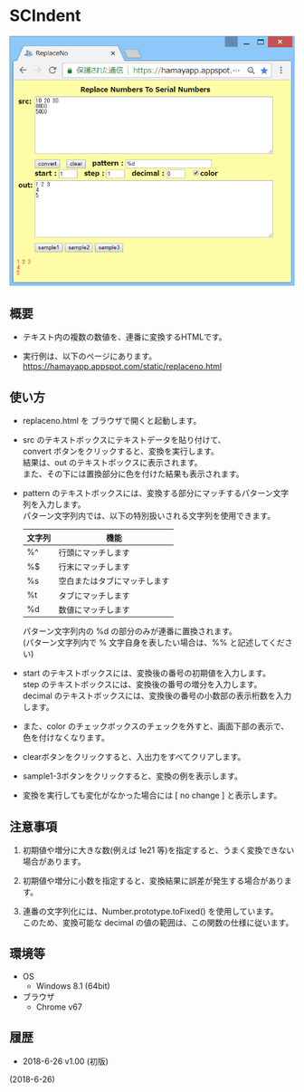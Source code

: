# SCIndent

![image](image.png)

## 概要
- テキスト内の複数の数値を、連番に変換するHTMLです。

- 実行例は、以下のページにあります。  
  https://hamayapp.appspot.com/static/replaceno.html


## 使い方
- replaceno.html を ブラウザで開くと起動します。

- src のテキストボックスにテキストデータを貼り付けて、  
  convert ボタンをクリックすると、変換を実行します。  
  結果は、out のテキストボックスに表示されます。  
  また、その下には置換部分に色を付けた結果も表示されます。

- pattern のテキストボックスには、変換する部分にマッチするパターン文字列を入力します。  
  パターン文字列内では、以下の特別扱いされる文字列を使用できます。
  
  |<div align="center">文字列</div>|<div align="center">機能</div>|
  |---|---|
  |%^ |行頭にマッチします          |
  |%$ |行末にマッチします          |
  |%s |空白またはタブにマッチします|
  |%t |タブにマッチします          |
  |%d |数値にマッチします          |
  
  パターン文字列内の %d の部分のみが連番に置換されます。  
  (パターン文字列内で % 文字自身を表したい場合は、%% と記述してください)

- start のテキストボックスには、変換後の番号の初期値を入力します。  
  step のテキストボックスには、変換後の番号の増分を入力します。  
  decimal のテキストボックスには、変換後の番号の小数部の表示桁数を入力します。

- また、color のチェックボックスのチェックを外すと、画面下部の表示で、色を付けなくなります。

- clearボタンをクリックすると、入出力をすべてクリアします。

- sample1-3ボタンをクリックすると、変換の例を表示します。

- 変換を実行しても変化がなかった場合には [ no change ] と表示します。


## 注意事項
1. 初期値や増分に大きな数(例えば 1e21 等)を指定すると、うまく変換できない場合があります。

2. 初期値や増分に小数を指定すると、変換結果に誤差が発生する場合があります。

3. 連番の文字列化には、Number.prototype.toFixed() を使用しています。  
   このため、変換可能な decimal の値の範囲は、この関数の仕様に従います。


## 環境等
- OS
  - Windows 8.1 (64bit)
- ブラウザ
  - Chrome v67

## 履歴
- 2018-6-26  v1.00 (初版)


(2018-6-26)
